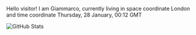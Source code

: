 Hello visitor! I am Giammarco, currently living in space coordinate London and time coordinate Thursday, 28 January, 00:12 GMT

![GitHub Stats](https://github-readme-stats.vercel.app/api?username=grcasanova)
